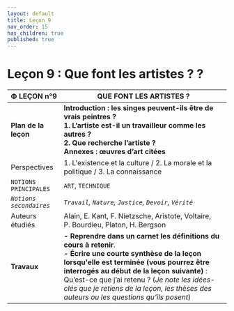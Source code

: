 ```yaml
---
layout: default
title: Leçon 9
nav_order: 15
has_children: true
published: true
---
```


# Leçon 9 : Que font les artistes ? ?

| Φ LEÇON n°9             | QUE FONT LES ARTISTES ?            |
| ----------------------- | ----------------------- |
| **Plan de la leçon**    | **Introduction : les singes peuvent-ils être de vrais peintres ?<br>1. L’artiste est-il un travailleur comme les autres ?<br>2. Que recherche l’artiste ? <br> Annexes : œuvres d’art citées**        |
| Perspectives     | 1. L'existence et la culture / 2. La morale et la politique / 3. La connaissance        |
| `NOTIONS PRINCIPALES`   | `ART`, `TECHNIQUE`       |
| *`Notions secondaires`* | *`Travail`, `Nature`, `Justice`, `Devoir`, `Vérité`*       |
| Auteurs étudiés         | Alain, E. Kant, F. Nietzsche, Aristote, Voltaire, P. Bourdieu, Platon, H. Bergson         |
| **Travaux**       | **- Reprendre dans un carnet les définitions du cours à retenir**. <br>**- Écrire une courte synthèse de la leçon lorsqu'elle est terminée (vous pourrez être interrogés au début de la leçon suivante)** : Qu’est-ce que j’ai retenu ? (*Je note les idées-clés que je retiens de la leçon, les thèses des auteurs ou les questions qu’ils posent*) |

